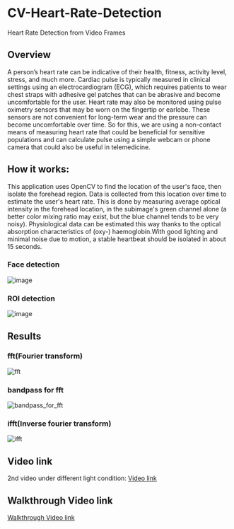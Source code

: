 # CV-Heart-Rate-Detection
Heart Rate Detection from Video Frames

## Overview
A person’s heart rate can be indicative of their health, fitness, activity level, stress, and much more. Cardiac pulse is typically measured in clinical settings using an electrocardiogram (ECG), which requires patients to wear chest straps with adhesive gel patches that can be abrasive and become uncomfortable for the user. Heart rate may also be monitored using pulse oximetry sensors that may be worn on the fingertip or earlobe. These sensors are not convenient for long-term wear and the pressure can become uncomfortable over time. So for this, we are using a non-contact means of measuring heart rate that could be beneficial for sensitive populations and can calculate pulse using a simple webcam or phone camera that could also be useful in telemedicine.


## How it works:
This application uses OpenCV to find the location of the user's face, then isolate the forehead region. Data is collected from this location over time to estimate the user's heart rate. This is done by measuring average optical intensity in the forehead location, in the subimage's green channel alone (a better color mixing ratio may exist, but the blue channel tends to be very noisy). Physiological data can be estimated this way thanks to the optical absorption characteristics of (oxy-) haemoglobin.With good lighting and minimal noise due to motion, a stable heartbeat should be isolated in about 15 seconds.

### Face detection 

![image](https://user-images.githubusercontent.com/66733698/116918022-05951080-ac6d-11eb-910c-94172019314f.png)

### ROI detection 

![image](https://user-images.githubusercontent.com/66733698/116918124-23fb0c00-ac6d-11eb-801c-3187741a32b0.png)


## Results

### fft(Fourier transform)
![fft](https://user-images.githubusercontent.com/66733698/116918481-953abf00-ac6d-11eb-8e4d-a17f66719cc3.png)

###  bandpass for fft
![bandpass_for_fft](https://user-images.githubusercontent.com/66733698/116918751-ecd92a80-ac6d-11eb-8d9f-89bad38ce0f0.png)

### ifft(Inverse fourier transform)

![ifft](https://user-images.githubusercontent.com/66733698/116918833-09756280-ac6e-11eb-8a27-e4e79bb0979d.png)


## Video link
2nd video under different light condition:
[Video link](https://photos.app.goo.gl/XB62J21rb6fjkNRg9)


## Walkthrough Video link  
[Walkthrough Video link ](https://drive.google.com/file/d/1IaO12FuTq8LXjnS4QPOLCLarRw5Ha34k/view?usp=sharing)


